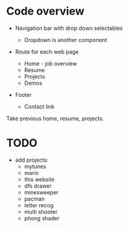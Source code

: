 # Code overview

  * Navigation bar with drop down selectables
    * Dropdown is another component

  * Route for each web page
    * Home - job overview
    * Resume
    * Projects
    * Demos

  * Footer
    * Contact link


Take previous home, resume, projects.

# TODO
  * add projects:
    - mytunes
    - mario
    - this website
    - dfs drawer
    - minesweeper
    - pacman
    - letter recog
    - multi shooter
    - phong shader